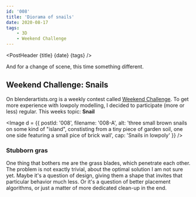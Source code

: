```yaml
---
id: '008'
title: 'Diorama of snails'
date: 2020-08-17
tags:
    - 3D
    - Weekend Challenge
---
```




<script>
    import Image from '$lib/Image.svelte'
	import PostHeader from '$lib/PostHeader.svelte'
</script>



<PostHeader {title} {date} {tags} />

And for a change of scene, this time something different.

## Weekend Challenge: Snails

On blenderartists.org is a weekly contest called <a href="https://blenderartists.org/c/contests/weekend-challenge/25" target="_blank" rel="noopener noreferrer">Weekend Challenge</a>. To get more experience with lowpoly modelling, I decided to participate (more or less) regular. This weeks topic: **Snail**

<Image d = {{ postId: '008', filename: '008-A',
	alt: 'three small brown snails on some kind of "island", constisting from a tiny piece of garden soil, one one side featuring a small pice of brick wall',
	cap: 'Snails in lowpoly'
}} />

### Stubborn gras

One thing that bothers me are the grass blades, which penetrate each other. The problem is not exactly trivial, about the optimal solution I am not sure yet. Maybe it's a question of design, giving them a shape that invites that particular behavior much less. Or it's a question of better placement algorithms, or just a matter of more dedicated clean-up in the end.
